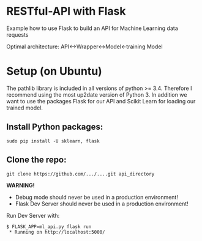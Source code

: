 # RESTful-API with Flask
Example how to use Flask to build an API for Machine Learning data requests

Optimal architecture:
API<->Wrapper<->Model<-training Model

# Setup (on Ubuntu)
The pathlib library is included in all versions of python >= 3.4. Therefore I recommend using the most up2date version of Python 3.
In addition we want to use the packages Flask for our API and Scikit Learn for loading our trained model.

## Install Python packages:
```
sudo pip install -U sklearn, flask
```

## Clone the repo:
```
git clone https://github.com/.../....git api_directory
```

**WARNING!**
* Debug mode should never be used in a production environment!
* Flask Dev Server should never be used in a production environment!

Run Dev Server with:
```
$ FLASK_APP=ml_api.py flask run
 * Running on http://localhost:5000/
```
